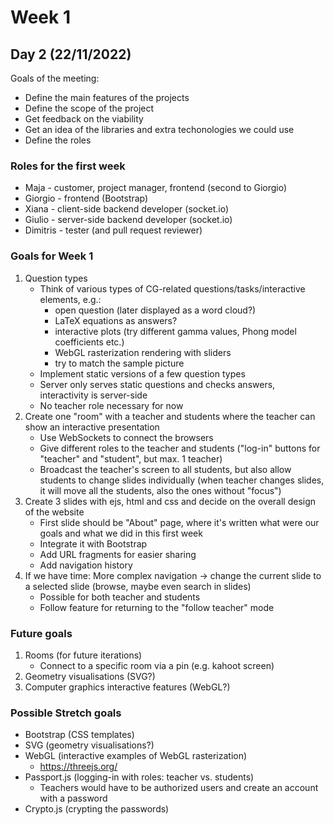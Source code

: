 # Week 1

## Day 2 (22/11/2022)
Goals of the meeting:
* Define the main features of the projects
* Define the scope of the project
* Get feedback on the viability
* Get an idea of the libraries and extra techonologies we could use
* Define the roles

### Roles for the first week
* Maja - customer, project manager, frontend (second to Giorgio)
* Giorgio - frontend (Bootstrap)
* Xiana - client-side backend developer (socket.io)
* Giulio - server-side backend developer (socket.io)
* Dimitris - tester (and pull request reviewer)

### Goals for Week 1
1. Question types
	* Think of various types of CG-related questions/tasks/interactive elements, e.g.:
		* open question (later displayed as a word cloud?)
		* LaTeX equations as answers?
		* interactive plots (try different gamma values, Phong model coefficients etc.)
		* WebGL rasterization rendering with sliders
		* try to match the sample picture
	* Implement static versions of a few question types
	* Server only serves static questions and checks answers, interactivity is server-side
	* No teacher role necessary for now
2. Create one "room" with a teacher and students where the teacher can show an interactive presentation
    * Use WebSockets to connect the browsers
    * Give different roles to the teacher and students ("log-in" buttons for "teacher" and "student", but max. 1 teacher)
    * Broadcast the teacher's screen to all students, but also allow students to change slides individually (when teacher changes slides, it will move all the students, also the ones without "focus")
3. Create 3 slides with ejs, html and css and decide on the overall design of the website
    * First slide should be "About" page, where it's written what were our goals and what we did in this first week
    * Integrate it with Bootstrap
    * Add URL fragments for easier sharing
    * Add navigation history
4. If we have time: More complex navigation -> change the current slide to a selected slide (browse, maybe even search in slides)
    * Possible for both teacher and students
    * Follow feature for returning to the "follow teacher" mode

### Future goals
1. Rooms (for future iterations)
    * Connect to a specific room via a pin (e.g. kahoot screen)
2. Geometry visualisations (SVG?)
3. Computer graphics interactive features (WebGL?)

### Possible Stretch goals
* Bootstrap (CSS templates)
* SVG (geometry visualisations?)
* WebGL (interactive examples of WebGL rasterization)
   * https://threejs.org/
* Passport.js (logging-in with roles: teacher vs. students)
    * Teachers would have to be authorized users and create an account with a password
* Crypto.js (crypting the passwords)




